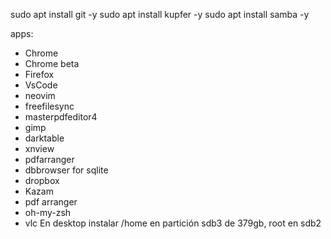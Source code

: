 sudo apt install git -y
sudo apt install kupfer -y
sudo apt install samba -y

apps:

- Chrome
- Chrome beta
- Firefox
- VsCode
- neovim
- freefilesync
- masterpdfeditor4
- gimp
- darktable
- xnview
- pdfarranger
- dbbrowser for sqlite
- dropbox
- Kazam
- pdf arranger
- oh-my-zsh
- vlc
  En desktop instalar /home en partición sdb3 de 379gb, root en sdb2
